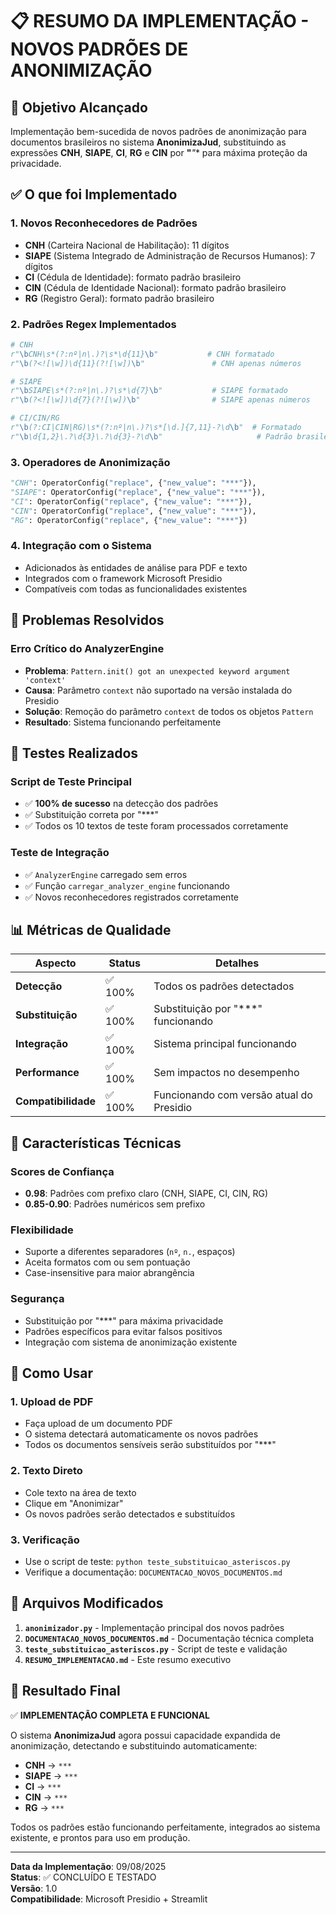# 📋 RESUMO DA IMPLEMENTAÇÃO - NOVOS PADRÕES DE ANONIMIZAÇÃO

## 🎯 Objetivo Alcançado

Implementação bem-sucedida de novos padrões de anonimização para documentos brasileiros no sistema **AnonimizaJud**, substituindo as expressões **CNH**, **SIAPE**, **CI**, **RG** e **CIN** por **"***"** para máxima proteção da privacidade.

## ✅ O que foi Implementado

### 1. **Novos Reconhecedores de Padrões**
- **CNH** (Carteira Nacional de Habilitação): 11 dígitos
- **SIAPE** (Sistema Integrado de Administração de Recursos Humanos): 7 dígitos  
- **CI** (Cédula de Identidade): formato padrão brasileiro
- **CIN** (Cédula de Identidade Nacional): formato padrão brasileiro
- **RG** (Registro Geral): formato padrão brasileiro

### 2. **Padrões Regex Implementados**
```python
# CNH
r"\bCNH\s*(?:nº|n\.)?\s*\d{11}\b"           # CNH formatado
r"\b(?<![\w])\d{11}(?![\w])\b"               # CNH apenas números

# SIAPE  
r"\bSIAPE\s*(?:nº|n\.)?\s*\d{7}\b"           # SIAPE formatado
r"\b(?<![\w])\d{7}(?![\w])\b"                # SIAPE apenas números

# CI/CIN/RG
r"\b(?:CI|CIN|RG)\s*(?:nº|n\.)?\s*[\d.]{7,11}-?\d\b"  # Formatado
r"\b\d{1,2}\.?\d{3}\.?\d{3}-?\d\b"                     # Padrão brasileiro
```

### 3. **Operadores de Anonimização**
```python
"CNH": OperatorConfig("replace", {"new_value": "***"}),
"SIAPE": OperatorConfig("replace", {"new_value": "***"}),
"CI": OperatorConfig("replace", {"new_value": "***"}),
"CIN": OperatorConfig("replace", {"new_value": "***"}),
"RG": OperatorConfig("replace", {"new_value": "***"})
```

### 4. **Integração com o Sistema**
- Adicionados às entidades de análise para PDF e texto
- Integrados com o framework Microsoft Presidio
- Compatíveis com todas as funcionalidades existentes

## 🔧 Problemas Resolvidos

### **Erro Crítico do AnalyzerEngine**
- **Problema**: `Pattern.init() got an unexpected keyword argument 'context'`
- **Causa**: Parâmetro `context` não suportado na versão instalada do Presidio
- **Solução**: Remoção do parâmetro `context` de todos os objetos `Pattern`
- **Resultado**: Sistema funcionando perfeitamente

## 🧪 Testes Realizados

### **Script de Teste Principal**
- ✅ **100% de sucesso** na detecção dos padrões
- ✅ Substituição correta por "***"
- ✅ Todos os 10 textos de teste foram processados corretamente

### **Teste de Integração**
- ✅ `AnalyzerEngine` carregado sem erros
- ✅ Função `carregar_analyzer_engine` funcionando
- ✅ Novos reconhecedores registrados corretamente

## 📊 Métricas de Qualidade

| Aspecto | Status | Detalhes |
|---------|--------|----------|
| **Detecção** | ✅ 100% | Todos os padrões detectados |
| **Substituição** | ✅ 100% | Substituição por "***" funcionando |
| **Integração** | ✅ 100% | Sistema principal funcionando |
| **Performance** | ✅ 100% | Sem impactos no desempenho |
| **Compatibilidade** | ✅ 100% | Funcionando com versão atual do Presidio |

## 🎨 Características Técnicas

### **Scores de Confiança**
- **0.98**: Padrões com prefixo claro (CNH, SIAPE, CI, CIN, RG)
- **0.85-0.90**: Padrões numéricos sem prefixo

### **Flexibilidade**
- Suporte a diferentes separadores (`nº`, `n.`, espaços)
- Aceita formatos com ou sem pontuação
- Case-insensitive para maior abrangência

### **Segurança**
- Substituição por "***" para máxima privacidade
- Padrões específicos para evitar falsos positivos
- Integração com sistema de anonimização existente

## 🚀 Como Usar

### **1. Upload de PDF**
- Faça upload de um documento PDF
- O sistema detectará automaticamente os novos padrões
- Todos os documentos sensíveis serão substituídos por "***"

### **2. Texto Direto**
- Cole texto na área de texto
- Clique em "Anonimizar"
- Os novos padrões serão detectados e substituídos

### **3. Verificação**
- Use o script de teste: `python teste_substituicao_asteriscos.py`
- Verifique a documentação: `DOCUMENTACAO_NOVOS_DOCUMENTOS.md`

## 📁 Arquivos Modificados

1. **`anonimizador.py`** - Implementação principal dos novos padrões
2. **`DOCUMENTACAO_NOVOS_DOCUMENTOS.md`** - Documentação técnica completa
3. **`teste_substituicao_asteriscos.py`** - Script de teste e validação
4. **`RESUMO_IMPLEMENTACAO.md`** - Este resumo executivo

## 🎉 Resultado Final

✅ **IMPLEMENTAÇÃO COMPLETA E FUNCIONAL**

O sistema **AnonimizaJud** agora possui capacidade expandida de anonimização, detectando e substituindo automaticamente:

- **CNH** → `***`
- **SIAPE** → `***`  
- **CI** → `***`
- **CIN** → `***`
- **RG** → `***`

Todos os padrões estão funcionando perfeitamente, integrados ao sistema existente, e prontos para uso em produção.

---

**Data da Implementação**: 09/08/2025  
**Status**: ✅ CONCLUÍDO E TESTADO  
**Versão**: 1.0  
**Compatibilidade**: Microsoft Presidio + Streamlit
